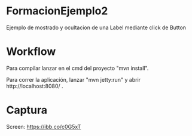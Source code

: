 FormacionEjemplo2
==============
Ejemplo de mostrado y ocultacion de una Label mediante click de Button


Workflow
========
Para compilar lanzar en el cmd del proyecto "mvn install".

Para correr la aplicación, lanzar "mvn jetty:run" y abrir http://localhost:8080/ .

Captura
=======
Screen: https://ibb.co/c0G5xT


